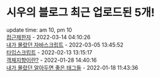 # 시우의 블로그 최근 업로드된 5개!<br>

update time: am 10, pm 10<br>[접근제한자](https://velog.io/@dev_shu/%EC%A0%91%EA%B7%BC%EC%A0%9C%ED%95%9C%EC%9E%90) - 2022-03-14 04:10:26<br>
[내가 몰랐던 자바스크립트](https://velog.io/@dev_shu/%EB%82%B4%EA%B0%80-%EB%AA%B0%EB%9E%90%EB%8D%98-%EC%9E%90%EB%B0%94%EC%8A%A4%ED%81%AC%EB%A6%BD%ED%8A%B8) - 2022-03-05 13:45:52<br>
[타입스크립트](https://velog.io/@dev_shu/%ED%83%80%EC%9E%85%EC%8A%A4%ED%81%AC%EB%A6%BD%ED%8A%B8) - 2022-02-13 13:15:17<br>
[객체지향이란?](https://velog.io/@dev_shu/%EA%B0%9D%EC%B2%B4%EC%A7%80%ED%96%A5%EC%9D%B4%EB%9E%80) - 2022-01-28 14:40:16<br>
[내가 몰랐던 알아두면 좋은 태그들](https://velog.io/@dev_shu/%EB%82%B4%EA%B0%80-%EB%AA%B0%EB%9E%90%EB%8D%98-%EC%95%8C%EC%95%84%EB%91%90%EB%A9%B4-%EC%A2%8B%EC%9D%80-%ED%83%9C%EA%B7%B8%EB%93%A4) - 2022-01-18 11:43:36<br>
